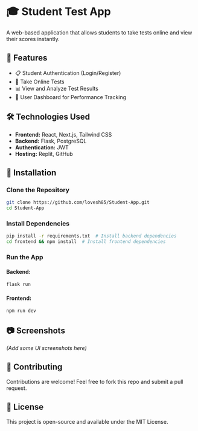# 🎓 Student Test App

A web-based application that allows students to take tests online and view their scores instantly.

## 🚀 Features
- 📋 Student Authentication (Login/Register)
- 📝 Take Online Tests
- 📊 View and Analyze Test Results
- 🎯 User Dashboard for Performance Tracking

## 🛠 Technologies Used
- **Frontend:** React, Next.js, Tailwind CSS
- **Backend:** Flask, PostgreSQL
- **Authentication:** JWT
- **Hosting:** Replit, GitHub

## 🔧 Installation

### **Clone the Repository**
```bash
git clone https://github.com/lovesh85/Student-App.git
cd Student-App
```

### **Install Dependencies**
```bash
pip install -r requirements.txt  # Install backend dependencies
cd frontend && npm install  # Install frontend dependencies
```

### **Run the App**
#### Backend:
```bash
flask run
```
#### Frontend:
```bash
npm run dev
```

## 📷 Screenshots
*(Add some UI screenshots here)*

## 🤝 Contributing
Contributions are welcome! Feel free to fork this repo and submit a pull request.

## 📝 License
This project is open-source and available under the MIT License.
